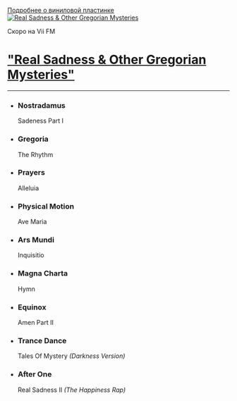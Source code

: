 [Подробнее о виниловой пластинке](https://viifm.art/vinill)
[![Real Sadness & Other Gregorian Mysteries](https://viifm.art/data/image/31923948_800_800.jpg)][1]

Скоро на Vii FM

# ["Real Sadness & Other Gregorian Mysteries"][1]

---

- ### Nostradamus
  Sadeness Part I
  
- ### Gregoria
  The Rhythm
  
- ### Prayers
  Alleluia
   
- ### Physical Motion
  Ave Maria
   
- ### Ars Mundi
  Inquisitio
   
- ### Magna Charta
  Hymn
   
- ### Equinox
  Amen Part II
   
- ### Trance Dance
  Tales Of Mystery _(Darkness Version)_
   
- ### After One
  Real Sadness II _(The Happiness Rap)_ 
  
  
[1]: https://t.me/viifm_lux
